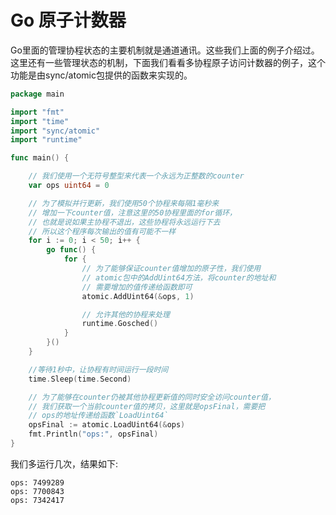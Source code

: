 # Go 原子计数器
Go里面的管理协程状态的主要机制就是通道通讯。这些我们上面的例子介绍过。这里还有一些管理状态的机制，下面我们看看多协程原子访问计数器的例子，这个功能是由sync/atomic包提供的函数来实现的。
```go
package main

import "fmt"
import "time"
import "sync/atomic"
import "runtime"

func main() {

	// 我们使用一个无符号整型来代表一个永远为正整数的counter
	var ops uint64 = 0

	// 为了模拟并行更新，我们使用50个协程来每隔1毫秒来
	// 增加一下counter值，注意这里的50协程里面的for循环，
	// 也就是说如果主协程不退出，这些协程将永远运行下去
	// 所以这个程序每次输出的值有可能不一样
	for i := 0; i < 50; i++ {
		go func() {
			for {
				// 为了能够保证counter值增加的原子性，我们使用
				// atomic包中的AddUint64方法，将counter的地址和
				// 需要增加的值传递给函数即可
				atomic.AddUint64(&ops, 1)

				// 允许其他的协程来处理
				runtime.Gosched()
			}
		}()
	}

	//等待1秒中，让协程有时间运行一段时间
	time.Sleep(time.Second)

	// 为了能够在counter仍被其他协程更新值的同时安全访问counter值，
	// 我们获取一个当前counter值的拷贝，这里就是opsFinal，需要把
	// ops的地址传递给函数`LoadUint64`
	opsFinal := atomic.LoadUint64(&ops)
	fmt.Println("ops:", opsFinal)
}
```
我们多运行几次，结果如下:
```
ops: 7499289
ops: 7700843
ops: 7342417
```